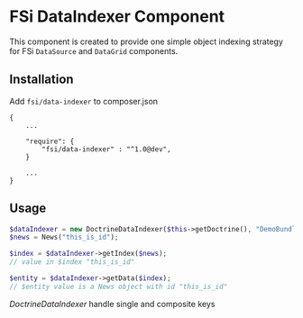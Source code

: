 # FSi DataIndexer Component #

This component is created to provide one simple object indexing strategy for FSi ``DataSource`` and ``DataGrid`` components.

## Installation ##

Add ``fsi/data-indexer`` to composer.json

```
{
    ...

    "require": {
        "fsi/data-indexer" : "^1.0@dev",
    }

    ...
}
```

## Usage ##

```php
$dataIndexer = new DoctrineDataIndexer($this->getDoctrine(), "DemoBundle:News");
$news = News("this_is_id");

$index = $dataIndexer->getIndex($news);
// value in $index "this_is_id"

$entity = $dataIndexer->getData($index);
// $entity value is a News object with id "this_is_id"

```

*DoctrineDataIndexer* handle single and composite keys
